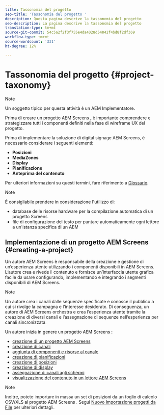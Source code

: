 ```yaml
---
title: Tassonomia del progetto
seo-title: 'Tassonomia del progetto '
description: Questa pagina descrive la tassonomia del progetto
seo-description: La pagina descrive la tassonomia del progetto
translation-type: tm+mt
source-git-commit: 54c5a2f2f3f755e4da4028d54042f4bd8f2df369
workflow-type: tm+mt
source-wordcount: '331'
ht-degree: 12%

---
```



# Tassonomia del progetto {#project-taxonomy}

>[!NOTE]
>
>Un soggetto tipico per questa attività è un AEM Implementatore.

Prima di creare un progetto AEM Screens , è importante comprendere e strategizzare tutti i componenti definiti nella fase di wireframe UX del progetto.

Prima di implementare la soluzione di digital signage  AEM Screens, è necessario considerare i seguenti elementi:

* **Posizioni**
* **MediaZones**
* **Display**
* **Pianificazione**
* **Anteprima del contenuto**

Per ulteriori informazioni su questi termini, fare riferimento a [Glossario](https://helpx.adobe.com/experience-manager/6-5/screens/using/screens-glossary.html).

>[!NOTE]
>
>È consigliabile prendere in considerazione l&#39;utilizzo di:
>
>* database delle risorse hardware per la compilazione automatica di un progetto Screens
>* file di configurazione del testo per puntare automaticamente ogni lettore a un&#39;istanza specifica di un AEM


## Implementazione di un progetto AEM Screens  {#creating-a-project}

Un autore  AEM Screens è responsabile della creazione e gestione di un’esperienza utente utilizzando i componenti disponibili in  AEM Screens. L’autore crea e rivede il contenuto e fornisce un’interfaccia utente grafica facile da usare configurando, implementando e integrando i segmenti disponibili di  AEM Screens.

>[!NOTE]
>
>Un autore crea i canali dalle sequenze specificate e conosce il pubblico a cui si rivolge la campagna e l’interesse desiderato. Di conseguenza, un autore di AEM Screens orchestra e crea l’esperienza utente tramite la creazione di diversi canali e l’assegnazione di sequenze nell’esperienza per canali sincronizzata.

Un autore inizia in genere un progetto AEM Screens :

* [creazione di un progetto AEM Screens ](https://helpx.adobe.com/experience-manager/6-5/screens/using/creating-a-screens-project.html)
* [creazione di canali](https://helpx.adobe.com/experience-manager/6-5/screens/using/managing-channels.html)
* [aggiunta di componenti e risorse al canale](https://helpx.adobe.com/experience-manager/6-5/screens/using/adding-components-to-a-channel.html)
* [creazione di pianificazioni](https://helpx.adobe.com/experience-manager/6-5/screens/using/managing-schedules.html)
* [creazione di posizioni](https://helpx.adobe.com/experience-manager/6-5/screens/using/managing-locations.html)
* [creazione di display](https://helpx.adobe.com/experience-manager/6-5/screens/using/managing-displays.html)
* [assegnazione di canali agli schermi](https://helpx.adobe.com/experience-manager/6-5/screens/using/channel-assignment.html)
* [visualizzazione del contenuto in un lettore AEM Screens ](https://helpx.adobe.com/experience-manager/6-5/screens/using/working-with-screens-player.html)

>[!NOTE]
>Inoltre, potete importare in massa un set di posizioni da un foglio di calcolo CSV/XLS al progetto AEM Screens . Segui [Nuovo Importazione progetti da File](https://helpx.adobe.com/experience-manager/6-5/screens/using/project-importer.html) per ulteriori dettagli.
